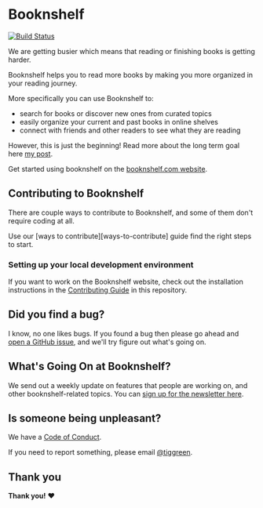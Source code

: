# Booknshelf
[![Build Status](https://travis-ci.com/tiggreen/booknshelf.svg?token=5yTUaMZbo4c2WU4m6zsD&branch=master)](https://travis-ci.com/tiggreen/booknshelf)

We are getting busier which means that reading or finishing books is getting harder.

Booknshelf helps you to read more books by making you more organized in your reading journey.

More specifically you can use Booknshelf to:

- search for books or discover new ones from curated topics
- easily organize your current and past books in online shelves
- connect with friends and other readers to see what they are reading

However, this is just the beginning! Read more about the long term goal here [my post](https://medium/@tik).

Get started using booknshelf on the [booknshelf.com website](https://booknshelf.com).

## Contributing to Booknshelf

There are couple ways to contribute to Booknshelf, and some of them don't require coding at all.

Use our [ways to contribute][ways-to-contribute] guide find the right steps to start.

### Setting up your local development environment

If you want to work on the Booknshelf website, check out the installation instructions in the [Contributing Guide](https://github.com/booknshelf/booknshelf.com/blob/master/CONTRIBUTING.md) in this repository.

## Did you find a bug?

I know, no one likes bugs. If you found a bug then please go ahead and [open a GitHub issue](https://github.com/booknshelf/booknshelf.com/issues), and we'll try figure out what's going on.

## What's Going On at Booknshelf?

We send out a weekly update on features that people are working on, and other booknshelf-related topics. You can [sign up for the newsletter here](https://tinyletter.com/tiggreen).

## Is someone being unpleasant?

We have a [Code of Conduct](https://github.com/exercism/exercism.io/blob/master/CODE_OF_CONDUCT.md).

If you need to report something, please email [@tiggreen](https://github.com/tiggreen).


## Thank you

**Thank you!** :heart:
